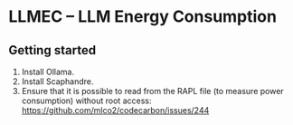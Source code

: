 # LLMEC – LLM Energy Consumption



## Getting started


1. Install Ollama.
2. Install Scaphandre.
3. Ensure that it is possible to read from the RAPL file (to measure power consumption) without root access: https://github.com/mlco2/codecarbon/issues/244
